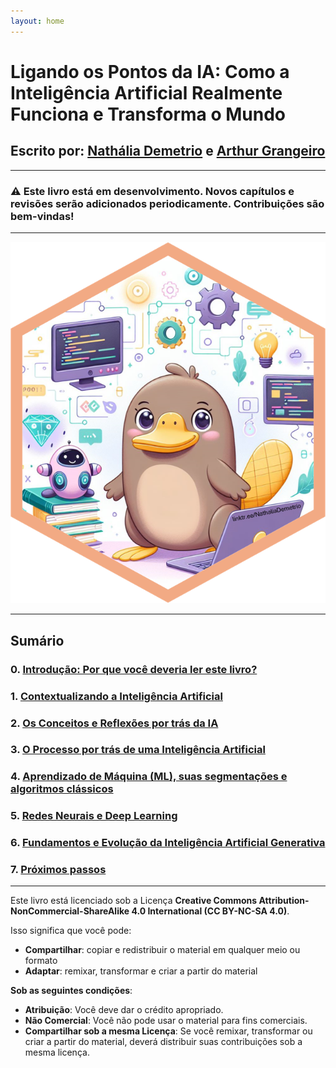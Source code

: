 ```yaml
---
layout: home
---
```


# Ligando os Pontos da IA: Como a Inteligência Artificial Realmente Funciona e Transforma o Mundo


## Escrito por: **[Nathália Demetrio](https://linktr.ee/NathaliaDemetrio)** e **[Arthur Grangeiro](https://www.linkedin.com/in/arthurgrangeiro/)**

---
### ⚠️ Este livro está em desenvolvimento. Novos capítulos e revisões serão adicionados periodicamente. Contribuições são bem-vindas! 
---

![Cover Art](/assets/images/orni_.png)

---
## Sumário 
### 0. [Introdução: Por que você deveria ler este livro?](capitulo-0)
### 1. [Contextualizando a Inteligência Artificial](capitulo-1)
### 2. [Os Conceitos e Reflexões por trás da IA](capitulo-2)
### 3. [O Processo por trás de uma Inteligência Artificial](capitulo-3)
### 4. [Aprendizado de Máquina (ML), suas segmentações e algoritmos clássicos](capitulo-4)
### 5. [Redes Neurais e Deep Learning](capitulo-5)
### 6. [Fundamentos e Evolução da Inteligência Artificial Generativa](capitulo-6)
### 7. [Próximos passos](capitulo-7)

---


Este livro está licenciado sob a Licença **Creative Commons Attribution-NonCommercial-ShareAlike 4.0 International (CC BY-NC-SA 4.0)**.

Isso significa que você pode:
- **Compartilhar**: copiar e redistribuir o material em qualquer meio ou formato
- **Adaptar**: remixar, transformar e criar a partir do material

**Sob as seguintes condições**:
- **Atribuição**: Você deve dar o crédito apropriado.
- **Não Comercial**: Você não pode usar o material para fins comerciais.
- **Compartilhar sob a mesma Licença**: Se você remixar, transformar ou criar a partir do material, deverá distribuir suas contribuições sob a mesma licença.
